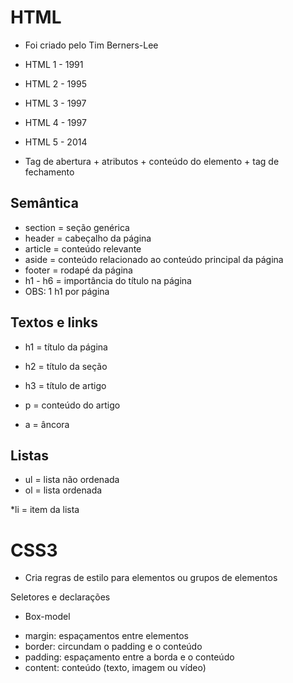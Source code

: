 # HTML

* Foi criado pelo Tim Berners-Lee

* HTML 1 - 1991
* HTML 2 - 1995
* HTML 3 - 1997
* HTML 4 - 1997
* HTML 5 - 2014

* Tag de abertura + atributos + conteúdo do elemento + tag de fechamento

## Semântica

* section = seção genérica
* header = cabeçalho da página
* article = conteúdo relevante
* aside = conteúdo relacionado ao conteúdo principal da página
* footer = rodapé da página
* h1 - h6 = importância do título na página
* OBS: 1 h1 por página

## Textos e links

* h1 = título da página
* h2 = título da seção
* h3 = título de artigo
* p = conteúdo do artigo

* a = âncora 

## Listas

* ul = lista não ordenada
* ol = lista ordenada

*li = item da lista

# CSS3

* Cria regras de estilo para elementos ou grupos de elementos

Seletores e declarações

* Box-model
- margin: espaçamentos entre elementos
- border: circundam o padding e o conteúdo
- padding: espaçamento entre a borda e o conteúdo
- content: conteúdo (texto, imagem ou vídeo)
